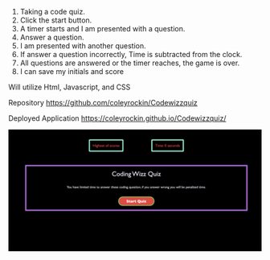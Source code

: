 1. Taking a code quiz.
2. Click the start button.
3. A timer starts and I am presented with a question.
4. Answer a question.
5. I am presented with another question.
6. If answer a question incorrectly, Time is subtracted from the clock.
7. All questions are answered or the timer reaches, the game is over.
8. I can save my initials and score

Will utilize Html, Javascript, and CSS

Repository
https://github.com/coleyrockin/Codewizzquiz

Deployed Application
https://coleyrockin.github.io/Codewizzquiz/

![image below](./Assets/images/codewizzquizz.jpg)
